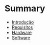 # Summary

* [Introdução](README.md)
* [Requisitos](requisitos.md)
* [Hardware](chapter1.md)
* [Software](software.md)

